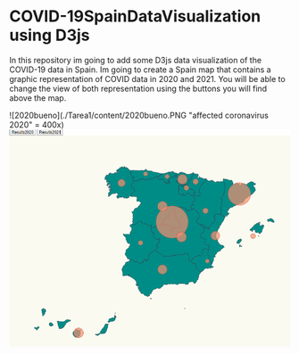 # COVID-19SpainDataVisualization using D3js
In this repository im going to add some D3js data visualization of the COVID-19 data in Spain. Im going to create a Spain map that contains a graphic representation of COVID data in 2020 and 2021. You will be able to change the view of both representation using the buttons you will find above the map.

![2020bueno](./Tarea1/content/2020bueno.PNG "affected coronavirus 2020" = 400x) ![2021bueno](./Tarea1/content/2021bueno.PNG "affected coronavirus 2021")
